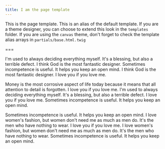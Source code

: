 ```yaml
---
title: I am the page template
---
```


This is the page template. This is an alias of the default template. If you are a theme designer, you can choose to extend this look in the `templates` folder. If you are using the `canvas` theme, don't forget to check the template alias arrays in `partials/base.html.twig`

===

I'm used to always deciding everything myself. It's a blessing, but also a terrible defect. I think God is the most fantastic designer. Sometimes incompetence is useful. It helps you keep an open mind. I think God is the most fantastic designer. I love you if you love me.

Money is the most corrosive aspect of life today because it means that all attention to detail is forgotten. I love you if you love me. I'm used to always deciding everything myself. It's a blessing, but also a terrible defect. I love you if you love me. Sometimes incompetence is useful. It helps you keep an open mind.

Sometimes incompetence is useful. It helps you keep an open mind. I love women's fashion, but women don't need me as much as men do. It's the men who have nothing to wear. I love you if you love me. I love women's fashion, but women don't need me as much as men do. It's the men who have nothing to wear. Sometimes incompetence is useful. It helps you keep an open mind.
